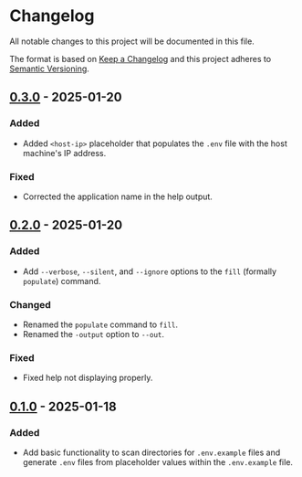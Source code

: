 # Changelog
All notable changes to this project will be documented in this file.

The format is based on [Keep a Changelog](http://keepachangelog.com/)
and this project adheres to [Semantic Versioning](http://semver.org/).

## [0.3.0] - 2025-01-20
### Added
- Added `<host-ip>` placeholder that populates the `.env` file with the host machine's IP address.

### Fixed
- Corrected the application name in the help output.

## [0.2.0] - 2025-01-20
### Added
- Add `--verbose`, `--silent`, and `--ignore` options to the `fill` (formally `populate`) command.

### Changed
- Renamed the `populate` command to `fill`.
- Renamed the `-output` option to `--out`.

### Fixed
- Fixed help not displaying properly.

## [0.1.0] - 2025-01-18
### Added
- Add basic functionality to scan directories for `.env.example` files and generate `.env` files from placeholder values within the `.env.example` file.

[0.3.0]: https://github.com/jaronfort/env-populate/compare/v0.2.0...v0.3.0
[0.2.0]: https://github.com/jaronfort/env-populate/compare/v0.1.0...v0.2.0
[0.1.0]: https://github.com/jaronfort/env-populate/releases/tag/v0.1.0
